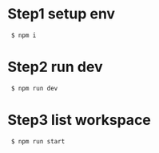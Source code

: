# Step1 setup env
```
 $ npm i
```


# Step2 run dev
```
 $ npm run dev
```

# Step3 list workspace
```
 $ npm run start
```